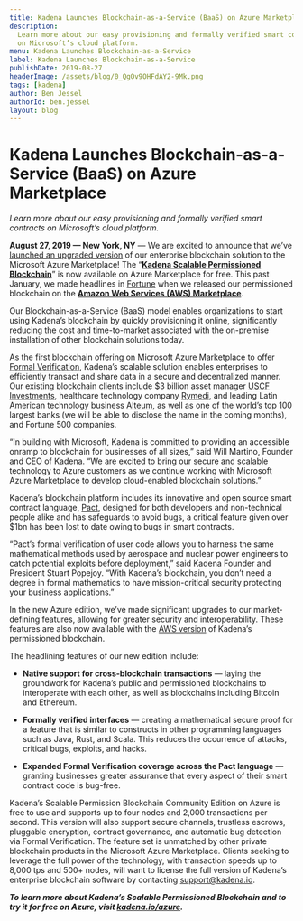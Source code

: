 ```yaml
---
title: Kadena Launches Blockchain-as-a-Service (BaaS) on Azure Marketplace
description:
  Learn more about our easy provisioning and formally verified smart contracts
  on Microsoft’s cloud platform.
menu: Kadena Launches Blockchain-as-a-Service
label: Kadena Launches Blockchain-as-a-Service
publishDate: 2019-08-27
headerImage: /assets/blog/0_QgOv9OHFdAY2-9Mk.png
tags: [kadena]
author: Ben Jessel
authorId: ben.jessel
layout: blog
---
```


# Kadena Launches Blockchain-as-a-Service (BaaS) on Azure Marketplace

_Learn more about our easy provisioning and formally verified smart contracts on
Microsoft’s cloud platform._

**August 27, 2019 — New York, NY** — We are excited to announce that we’ve
[launched an upgraded version](https://techcrunch.com/2019/08/27/kadena-brings-free-private-blockchain-service-to-azure-marketplace/)
of our enterprise blockchain solution to the Microsoft Azure Marketplace! The
“**[Kadena Scalable Permissioned Blockchain](http://bit.ly/KadenaAzure)**” is
now available on Azure Marketplace for free. This past January, we made
headlines in [Fortune](https://fortune.com/2019/01/23/blockchain-aws-kadena/)
when we released our permissioned blockchain on the
**[Amazon Web Services (AWS) Marketplace](http://kadena.io/aws)**.

Our Blockchain-as-a-Service (BaaS) model enables organizations to start using
Kadena’s blockchain by quickly provisioning it online, significantly reducing
the cost and time-to-market associated with the on-premise installation of other
blockchain solutions today.

As the first blockchain offering on Microsoft Azure Marketplace to offer
[Formal Verification](/blogchain/2018/pact-formal-verification-for-blockchain-smart-contracts-done-right-2018-05-11),
Kadena’s scalable solution enables enterprises to efficiently transact and share
data in a secure and decentralized manner. Our existing blockchain clients
include $3 billion asset manager
[USCF Investments](https://coindesk.com/enterprise-blockchain-kadena-announces-mainnet-launch-this-october),
healthcare technology company [Rymedi](https://www.rymeditech.com/), and leading
Latin American technology business [Alteum](https://alteum.io), as well as one
of the world’s top 100 largest banks (we will be able to disclose the name in
the coming months), and Fortune 500 companies.

“In building with Microsoft, Kadena is committed to providing an accessible
onramp to blockchain for businesses of all sizes,” said Will Martino, Founder
and CEO of Kadena. “We are excited to bring our secure and scalable technology
to Azure customers as we continue working with Microsoft Azure Marketplace to
develop cloud-enabled blockchain solutions.”

Kadena’s blockchain platform includes its innovative and open source smart
contract language, [Pact](http://pact.kadena.io), designed for both developers
and non-technical people alike and has safeguards to avoid bugs, a critical
feature given over $1bn has been lost to date owing to bugs in smart contracts.

“Pact’s formal verification of user code allows you to harness the same
mathematical methods used by aerospace and nuclear power engineers to catch
potential exploits before deployment,” said Kadena Founder and President Stuart
Popejoy. “With Kadena’s blockchain, you don’t need a degree in formal
mathematics to have mission-critical security protecting your business
applications.”

In the new Azure edition, we’ve made significant upgrades to our market-defining
features, allowing for greater security and interoperability. These features are
also now available with the [AWS version](http://kadena.io/aws) of Kadena’s
permissioned blockchain.

The headlining features of our new edition include:

- **Native support for cross-blockchain transactions** — laying the groundwork
  for Kadena’s public and permissioned blockchains to interoperate with each
  other, as well as blockchains including Bitcoin and Ethereum.

- **Formally verified interfaces** — creating a mathematical secure proof for a
  feature that is similar to constructs in other programming languages such as
  Java, Rust, and Scala. This reduces the occurrence of attacks, critical bugs,
  exploits, and hacks.

- **Expanded Formal Verification coverage across the Pact language** — granting
  businesses greater assurance that every aspect of their smart contract code is
  bug-free.

Kadena’s Scalable Permission Blockchain Community Edition on Azure is free to
use and supports up to four nodes and 2,000 transactions per second. This
version will also support secure channels, trustless escrows, pluggable
encryption, contract governance, and automatic bug detection via Formal
Verification. The feature set is unmatched by other private blockchain products
in the Microsoft Azure Marketplace. Clients seeking to leverage the full power
of the technology, with transaction speeds up to 8,000 tps and 500+ nodes, will
want to license the full version of Kadena’s enterprise blockchain software by
contacting [support@kadena.io](mailto:support@kadena.io).

**_To learn more about Kadena’s Scalable Permissioned Blockchain and to try it
for free on Azure, visit [kadena.io/azure](http://kadena.io/azure)._**

